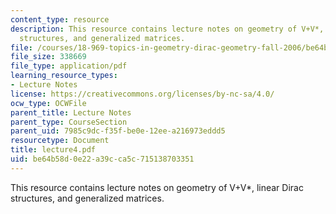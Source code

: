 ```yaml
---
content_type: resource
description: This resource contains lecture notes on geometry of V+V*, linear Dirac
  structures, and generalized matrices.
file: /courses/18-969-topics-in-geometry-dirac-geometry-fall-2006/be64b58d0e22a39cca5c715138703351_lecture4.pdf
file_size: 338669
file_type: application/pdf
learning_resource_types:
- Lecture Notes
license: https://creativecommons.org/licenses/by-nc-sa/4.0/
ocw_type: OCWFile
parent_title: Lecture Notes
parent_type: CourseSection
parent_uid: 7985c9dc-f35f-be0e-12ee-a216973eddd5
resourcetype: Document
title: lecture4.pdf
uid: be64b58d-0e22-a39c-ca5c-715138703351
---
```

This resource contains lecture notes on geometry of V+V*, linear Dirac structures, and generalized matrices.